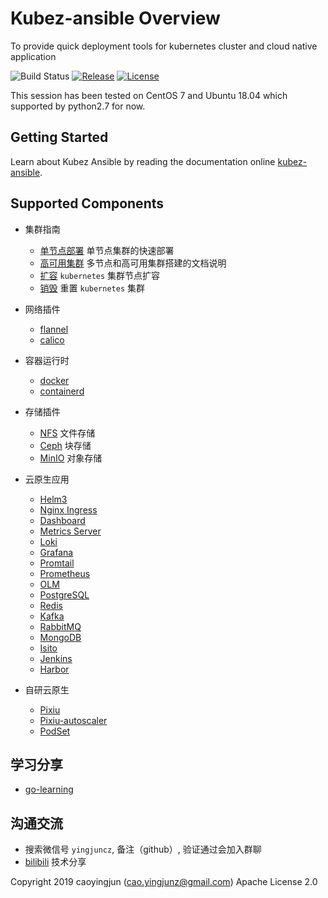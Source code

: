 
# Kubez-ansible Overview

To provide quick deployment tools for kubernetes cluster and cloud native application

![Build Status][build-url]
[![Release][release-image]][release-url]
[![License][license-image]][license-url]

This session has been tested on CentOS 7 and Ubuntu 18.04 which supported by python2.7 for now.

## Getting Started
Learn about Kubez Ansible by reading the documentation online [kubez-ansible](https://www.bilibili.com/video/BV1L84y1h7LE/).

## Supported Components
- 集群指南
  - [单节点部署](docs/install/all-in-one.md) 单节点集群的快速部署
  - [高可用集群](docs/install/multinode.md) 多节点和高可用集群搭建的文档说明
  - [扩容](docs/install/expansion.md) `kubernetes` 集群节点扩容
  - [销毁](docs/install/destroy.md) 重置 `kubernetes` 集群
  
- 网络插件
  - [flannel](https://github.com/flannel-io/flannel)
  - [calico](https://github.com/projectcalico/calico)

- 容器运行时
  - [docker](https://github.com/docker)
  - [containerd](https://github.com/containerd/containerd)

- 存储插件
  - [NFS](docs/apply/nfs.md) 文件存储
  - [Ceph](docs/apply/ceph-guide.md) 块存储
  - [MinIO](docs/apply/minio.md) 对象存储

- 云原生应用
  - [Helm3](docs/apply/helm3-guide.md)
  - [Nginx Ingress](docs/apply/ingress.md)
  - [Dashboard](docs/apply/dashboard.md)
  - [Metrics Server](docs/apply/metrics.md)
  - [Loki](docs/apply/loki.md)
  - [Grafana](docs/apply/grafana.md)
  - [Promtail](docs/apply/promtail.md)
  - [Prometheus](docs/apply/prometheus.md)
  - [OLM](docs/paas/olm.md)
  - [PostgreSQL](docs/paas/postgres.md)
  - [Redis](docs/paas/redis.md)
  - [Kafka](docs/paas/kafka.md)
  - [RabbitMQ](docs/paas/rabbitmq.md)
  - [MongoDB](docs/paas/mongodb.md)
  - [Isito]()
  - [Jenkins](docs/apply/jenkins.md)
  - [Harbor](docs/apply/harbor.md)

- 自研云原生
  - [Pixiu](https://github.com/caoyingjunz/pixiu)
  - [Pixiu-autoscaler](https://github.com/caoyingjunz/pixiu-autoscaler)
  - [PodSet](https://github.com/caoyingjunz/podset-operator)
  
## 学习分享
- [go-learning](https://github.com/caoyingjunz/go-learning)

## 沟通交流
- 搜索微信号 `yingjuncz`, 备注（github）, 验证通过会加入群聊
- [bilibili](https://space.bilibili.com/3493104248162809?spm_id_from=333.1007.0.0) 技术分享

Copyright 2019 caoyingjun (cao.yingjunz@gmail.com) Apache License 2.0

[build-url]: https://github.com/gopixiu-io/kubez-ansible/actions/workflows/ci.yml/badge.svg
[release-image]: https://img.shields.io/badge/release-download-orange.svg
[release-url]: https://www.apache.org/licenses/LICENSE-2.0.html
[license-image]: https://img.shields.io/badge/license-Apache%202-4EB1BA.svg
[license-url]: https://www.apache.org/licenses/LICENSE-2.0.html
